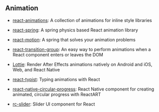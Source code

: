 ## Animation

- [react-animations](https://github.com/FormidableLabs/react-animations): A collection of animations for inline style libraries

- [react-spring](https://github.com/react-spring/react-spring): A spring physics based React animation library

- [react-motion](https://github.com/chenglou/react-motion): A spring that solves your animation problems

- [react-transition-group](https://github.com/reactjs/react-transition-group): An easy way to perform animations when a React component enters or leaves the DOM

- [Lottie](https://github.com/airbnb/lottie-android): Render After Effects animations natively on Android and iOS, Web, and React Native

- [react-typist](https://github.com/jstejada/react-typist): Typing animations with React

- [react-native-circular-progress](https://github.com/bartgryszko/react-native-circular-progress): React Native component for creating animated, circular progress with ReactART

- [rc-slider](https://github.com/react-component/slider): Slider UI component for React

